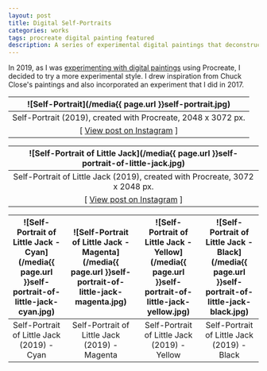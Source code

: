 ```yaml
---
layout: post
title: Digital Self-Portraits
categories: works
tags: procreate digital painting featured
description: A series of experimental digital paintings that deconstruct images of myself into small scribbles.
---
```


<!--more-->

In 2019, as I was [experimenting with digital paintings](/works/portraits-of-friends/) using Procreate, I decided to try a more experimental style. I drew inspiration from Chuck Close's paintings and also incorporated an experiment that I did in 2017.

![Self-Portrait](/media{{ page.url }}self-portrait.jpg) |
:----------: |
Self-Portrait (2019), created with Procreate, 2048 x 3072 px. |
[ [View post on Instagram](https://www.instagram.com/p/B3nW621BBmn/) ] |

![Self-Portrait of Little Jack](/media{{ page.url }}self-portrait-of-little-jack.jpg) |
:----------: |
Self-Portrait of Little Jack (2019), created with Procreate, 3072 x 2048 px. |
[ [View post on Instagram](https://www.instagram.com/p/B3z0vEmhZNt/) ] |

![Self-Portrait of Little Jack - Cyan](/media{{ page.url }}self-portrait-of-little-jack-cyan.jpg) | ![Self-Portrait of Little Jack - Magenta](/media{{ page.url }}self-portrait-of-little-jack-magenta.jpg) | ![Self-Portrait of Little Jack - Yellow](/media{{ page.url }}self-portrait-of-little-jack-yellow.jpg) | ![Self-Portrait of Little Jack - Black](/media{{ page.url }}self-portrait-of-little-jack-black.jpg)
:----------: | :----------: | :----------: | :----------:
Self-Portrait of Little Jack (2019) - Cyan | Self-Portrait of Little Jack (2019) - Magenta | Self-Portrait of Little Jack (2019) - Yellow | Self-Portrait of Little Jack (2019) - Black
